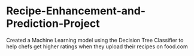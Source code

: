 # Recipe-Enhancement-and-Prediction-Project
Created a Machine Learning model using the Decision Tree Classifier to help chefs get higher ratings when they upload their recipes on food.com
